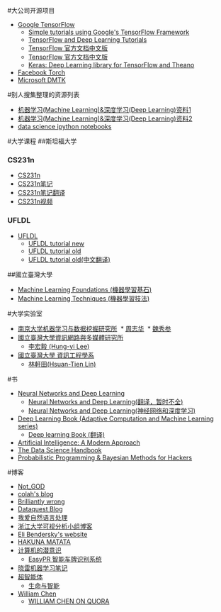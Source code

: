 #大公司开源项目

* [Google TensorFlow](https://www.tensorflow.org/)
  * [Simple tutorials using Google's TensorFlow Framework](https://github.com/nlintz/TensorFlow-Tutorials)
  * [TensorFlow and Deep Learning Tutorials](https://github.com/wagamamaz/tensorflow-tutorial)
  * [TensorFlow 官方文档中文版](http://wiki.jikexueyuan.com/project/tensorflow-zh/)
  * [TensorFlow 官方文档中文版](https://github.com/jikexueyuanwiki/tensorflow-zh)
  * [Keras: Deep Learning library for TensorFlow and Theano](https://github.com/fchollet/keras)
* [Facebook Torch](http://torch.ch/)
* [Microsoft DMTK](http://www.dmtk.io/)

#别人搜集整理的资源列表

* [机器学习(Machine Learning)&深度学习(Deep Learning)资料1](https://github.com/ty4z2008/Qix/blob/master/dl.md)
* [机器学习(Machine Learning)&深度学习(Deep Learning)资料2](https://github.com/ty4z2008/Qix/blob/master/dl2.md)
* [data science ipython notebooks](https://github.com/donnemartin/data-science-ipython-notebooks)

#大学课程
##斯坦福大学
### CS231n
* [CS231n](http://cs231n.stanford.edu/)
* [CS231n笔记](http://cs231n.github.io/)
* [CS231n笔记翻译](https://zhuanlan.zhihu.com/p/21930884?refer=intelligentunit)
* [CS231n视频](https://www.youtube.com/playlist?list=PLkt2uSq6rBVctENoVBg1TpCC7OQi31AlC)

### UFLDL
* [UFLDL](http://ufldl.stanford.edu/)
  * [UFLDL tutorial new](http://deeplearning.stanford.edu/tutorial)
  * [UFLDL tutorial old](http://deeplearning.stanford.edu/wiki/index.php/UFLDL_Tutorial)
  * [UFLDL tutorial old(中文翻译)](http://deeplearning.stanford.edu/wiki/index.php/UFLDL%E6%95%99%E7%A8%8B)

##國立臺灣大學
* [Machine Learning Foundations (機器學習基石)](https://www.youtube.com/playlist?list=PLXVfgk9fNX2I7tB6oIINGBmW50rrmFTqf)
* [Machine Learning Techniques (機器學習技法)](https://www.youtube.com/playlist?list=PLXVfgk9fNX2IQOYPmqjqWsNUFl2kpk1U2)

#大学实验室
* [南京大学机器学习与数据挖掘研究所](http://lamda.nju.edu.cn/)
  * [周志华](http://cs.nju.edu.cn/zhouzh/)
  * [魏秀参](http://lamda.nju.edu.cn/weixs/)
* [國立臺灣大學資訊網路與多媒體研究所](http://www.inm.ntu.edu.tw/)
  * [李宏毅 (Hung-yi Lee)](http://speech.ee.ntu.edu.tw/~tlkagk/)
* [國立臺灣大學 資訊工程學系](https://www.csie.ntu.edu.tw/)
  * [林軒田(Hsuan-Tien Lin)](http://www.csie.ntu.edu.tw/~htlin/)
  

#书

* [Neural Networks and Deep Learning](http://neuralnetworksanddeeplearning.com/)
  * [Neural Networks and Deep Learning(翻译，暂时不全)](https://www.gitbook.com/book/tigerneil/neural-networks-and-deep-learning-zh/details)
  * [Neural Networks and Deep Learning(神经⽹络和深度学习)](https://github.com/zhanggyb/nndl)
* [Deep Learning Book (Adaptive Computation and Machine Learning series)](http://www.deeplearningbook.org/)
  * [Deep learning Book (翻译)](https://github.com/tigerneil/dlbook-zh-cn)
* [Artificial Intelligence: A Modern Approach](http://aima.cs.berkeley.edu/)
* [The Data Science Handbook](http://www.thedatasciencehandbook.com/)
* [Probabilistic Programming & Bayesian Methods for Hackers](http://camdavidsonpilon.github.io/Probabilistic-Programming-and-Bayesian-Methods-for-Hackers/)

#博客
* [Not_GOD](http://www.jianshu.com/users/696dc6c6f01c)
* [colah's blog](http://colah.github.io/)
* [Brilliantly wrong](http://arogozhnikov.github.io/)
* [Dataquest Blog](http://www.dataquest.io/blog/)
* [我爱自然语言处理](http://www.52nlp.cn/)
* [浙江大学可视分析小组博客](http://www.cad.zju.edu.cn/home/vagblog/)
* [Eli Bendersky's website](http://eli.thegreenplace.net/)
* [HAKUNA MATATA](http://lan2720.github.io/)
* [计算机的潜意识](http://www.cnblogs.com/subconscious/)
  * [EasyPR 智能车牌识别系统](https://github.com/liuruoze/EasyPR)
* [晓雷机器学习笔记](https://zhuanlan.zhihu.com/xiaoleimlnote)
* [超智能体](http://gxiiukk.wixsite.com/super)
  * [生命与智能](https://www.gitbook.com/book/yjango/superorganism/details)
* [William Chen](http://www.wzchen.com/)
  * [WILLIAM CHEN ON QUORA](https://www.quora.com/profile/William-Chen-6)



